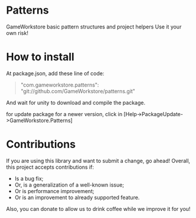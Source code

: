 # Patterns
GameWorkstore basic pattern structures and project helpers
Use it your own risk!

# How to install

At package.json, add these line of code:
> "com.gameworkstore.patterns": "git://github.com/GameWorkstore/patterns.git"

And wait for unity to download and compile the package.

for update package for a newer version, click in [Help->PackageUpdate->GameWorkstore.Patterns]

# Contributions

If you are using this library and want to submit a change, go ahead! Overall, this project accepts contributions if:
- Is a bug fix;
- Or, is a generalization of a well-known issue;
- Or is performance improvement;
- Or is an improvement to already supported feature.

Also, you can donate to allow us to drink coffee while we improve it for you!